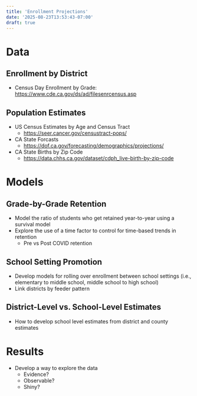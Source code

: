 ```yaml
---
title: 'Enrollment Projections'
date: '2025-08-23T13:53:43-07:00'
draft: true
---
```


# Data

## Enrollment by District

- Census Day Enrollment by Grade: https://www.cde.ca.gov/ds/ad/filesenrcensus.asp

## Population Estimates

- US Census Estimates by Age and Census Tract
    - https://seer.cancer.gov/censustract-pops/
- CA State Forcasts
    - https://dof.ca.gov/forecasting/demographics/projections/
- CA State Births by Zip Code
    - https://data.chhs.ca.gov/dataset/cdph_live-birth-by-zip-code

# Models

## Grade-by-Grade Retention

- Model the ratio of students who get retained year-to-year using a survival model
- Explore the use of a time factor to control for time-based trends in retention
    - Pre vs Post COVID retention

## School Setting Promotion

- Develop models for rolling over enrollment between school settings (i.e., elementary to middle school, middle school to high school)
- Link districts by feeder pattern

## District-Level vs. School-Level Estimates

- How to develop school level estimates from district and county estimates

# Results

- Develop a way to explore the data
    - Evidence?
    - Observable?
    - Shiny?